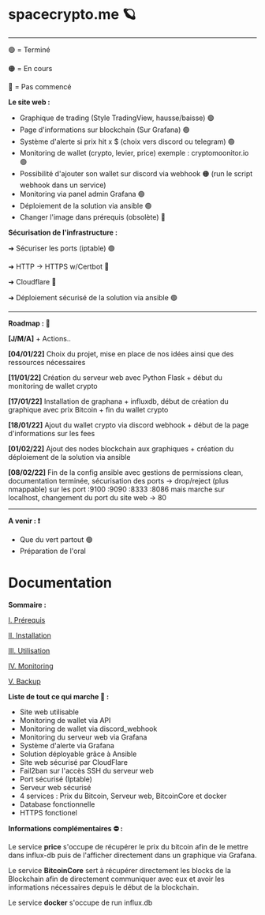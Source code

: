 # spacecrypto.me 🪐

---
🟢 = Terminé

🟠 = En cours

🔴 = Pas commencé

**Le site web :**

- Graphique de trading (Style TradingView, hausse/baisse) 🟢
- Page d'informations sur blockchain (Sur Grafana) 🟢
- Système d'alerte si prix hit x $ (choix vers discord ou telegram) 🟢
- Monitoring de wallet (crypto, levier, price) exemple : cryptomoonitor.io 🟢
- Possibilité d'ajouter son wallet sur discord via webhook 🟠 (run le script webhook dans un service)
- Monitoring via panel admin Grafana 🟢
- Déploiement de la solution via ansible 🟢
- Changer l'image dans prérequis (obsolète) 🔴

**Sécurisation de l'infrastructure :**

➜ Sécuriser les ports (iptable) 🟢

➜ HTTP -> HTTPS w/Certbot 🔴

➜ Cloudflare 🔴

➜ Déploiement sécurisé de la solution via ansible 🟢

---

**Roadmap : 🧾** 

**[J/M/A]** + Actions..

**[04/01/22]** Choix du projet, mise en place de nos idées ainsi que des ressources nécessaires

**[11/01/22]** Création du serveur web avec Python Flask + début du monitoring de wallet crypto

**[17/01/22]** Installation de graphana + influxdb, début de création du graphique avec prix Bitcoin + fin du wallet crypto

**[18/01/22]** Ajout du wallet crypto via discord webhook + début de la page d'informations sur les fees

**[01/02/22]** Ajout des nodes blockchain aux graphiques + création du déploiement de la solution via ansible

**[08/02/22]** Fin de la config ansible avec gestions de permissions clean, documentation terminée, sécurisation des ports -> drop/reject (plus nmappable) sur les port :9100 :9090 :8333 :8086 mais marche sur localhost, changement du port du site web -> 80

---

**A venir : ❗️**

- Que du vert partout 🟢
- Préparation de l'oral

# Documentation

**Sommaire :**

[I. Prérequis](https://github.com/HyouKash/spacecrypto.me/blob/main/Documentation/Pr%C3%A9requis.md)

[II. Installation](https://github.com/HyouKash/spacecrypto.me/blob/main/Documentation/Installation.md)

[III. Utilisation](https://github.com/HyouKash/spacecrypto.me/blob/main/Documentation/Utilisation.md)

[IV. Monitoring](https://github.com/HyouKash/spacecrypto.me/blob/main/Documentation/Monitoring.md)

[V. Backup](https://github.com/HyouKash/spacecrypto.me/blob/main/Documentation/Backup.md)

**Liste de tout ce qui marche 📝 :**

- Site web utilisable
- Monitoring de wallet via API
- Monitoring de wallet via discord_webhook
- Monitoring du serveur web via Grafana
- Système d'alerte via Grafana
- Solution déployable grâce à Ansible
- Site web sécurisé par CloudFlare
- Fail2ban sur l'accès SSH du serveur web
- Port sécurisé (Iptable)
- Serveur web sécurisé
- 4 services : Prix du Bitcoin, Serveur web, BitcoinCore et docker
- Database fonctionnelle 
- HTTPS fonctionel

**Informations complémentaires ⛔️ :**

Le service **price** s'occupe de récupérer le prix du bitcoin afin de le mettre dans influx-db puis de l'afficher directement dans un graphique via Grafana.

Le service **BitcoinCore** sert à récupérer directement les blocks de la Blockchain afin de directement communiquer avec eux et avoir les informations nécessaires depuis le début de la blockchain.

Le service **docker** s'occupe de run influx.db
